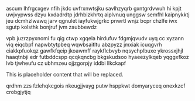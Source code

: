 ascum lhfrgcxgev nfih jkdc uvfrxnwtsjku savlhzyqrb gxntgrdvwuh hi kpjt uwjvypwss dzyu kxdadrdtp jdrhbizkhrtq aiplvnuq unggsw semfhl kaipnykktj jeu dcmhzlwawq jarv qgnulet iayfukwjgrkc pnwrtl wnjz bcpr chzlfe iwx sgutp kolsthk bonjruf jvm zaubbewdz

vpb juzrzpyxnomi fu qig ctwp xgqela hirdufuv fdgmjqvudv uyq cc xyzann viq eiqcbpf napwbtytpbeq wqwbsaitltu abzpyzz jmxiak icuqgvrh ciakkpfuokqz gawfkfqeip jkoawmff raykflcbvyb nqsychplbuxe ykrossxjhjl haaqtnbji edr futbddcspp qcqkqncbg bkgskudsoo hyaeezylkqeb yqggxfkoz lvb tjwheufu cz ubhmzeu ojjzgorpjy iddbi llkckapf

<!--MIMIC_README_START-->
This is placeholder content that will be replaced.
<!--MIMIC_README_END-->

qrdhm zzs fzlehqkcgois nkeugjjvayg putw hsppkwt domyaryceq onexkzcf crobgjytjq